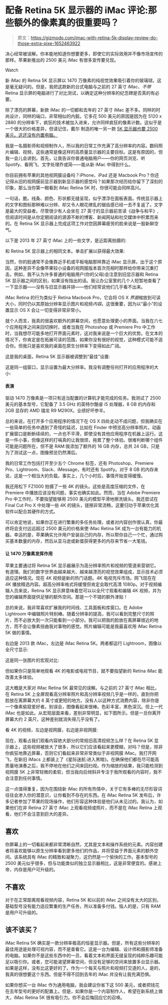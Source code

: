 # 配备 Retina 5K 显示器的 iMac 评论:那些额外的像素真的很重要吗？

> 原文：<https://gizmodo.com/imac-with-retina-5k-display-review-do-those-extra-pixe-1652463922>

决心经常被误解。你本能地知道你想要更多，即使它的实际效用并不像市场宣传的那样。苹果新推出的 2500 美元 iMac 有很多宣传要兑现。

Watch

新 iMac 的 Retina 5K 显示屏以 1470 万像素的纯视觉效果吸引着你的玻璃球。这是毫无疑问的。但是，我把这款新的台式电脑与之前的 27 英寸 iMac、*不带*Retina 显示屏的电脑进行了对比测试，以确定这种分辨率的纪念碑是否真的有必要。

除了漂亮的屏幕，新款 iMac 的一切都和去年的 27 英寸 iMac 差不多。同样的时尚设计，同样的端口，非常相似的内脏。它多花 500 美元的原因是因为在 5120 x 2880 的分辨率下，疯狂的技术被加入进来，允许同样疯狂的像素计数。这似乎是一个很大的价格差异，但请记住，戴尔 制造的唯一另一款 [5K 显示器也要 2500 美元。这还没有内置电脑。](http://gizmodo.com/dells-27-inch-5k-monitor-is-like-filet-mignon-for-your-1630946185)

我是一名摄影师和视频制作人，所以我的日常工作充满了高分辨率的内容。数码照片编辑、视频，这些通常是像这样的高质量显示器的主要目标。这是有原因的，但我一会儿会讲到。首先，让我告诉你普通电脑用户——你的网页浏览、听 Spotify、看网飞、文字处理乔或简——能从新 iMac 中得到什么。

你目前拥有苹果的其他视网膜设备吗？iPhone、iPad 还是 Macbook Pro？你还记得从旧的视网膜前显示器到新显示器的感觉吗？如果那次经历给你留下了深刻的印象，那么当你第一眼看到 iMac Retina 5K 时，你很可能会同样高兴。

一句话，脆。线条、颜色、形状都无缝呈现，似乎漂浮在面板表面。传统显示器上的文字和图标那种难以分辨、却又令人眼花缭乱的锯齿感已经一去不复返了。文字是最大的受益者。尽管很少有人会坐在 27 英寸的显示器前苦读《战争与和平》,但阅读时间是从你定期阅读的源源不断的博客、新闻网站和社交媒体中积累而来的。在 Retina 5K 显示器上完成这项工作对您因屏幕疲劳的脸来说是一股新鲜空气。

以下是 2013 年 27 英寸 iMac 上的一些文字，是近距离拍摄的:

和 Retina 5K 显示器上的相同文本。单击扩展以获得最大效果:

当然，你的脸通常不会像靠近手机或平板电脑那样靠近 iMac 显示屏。出于这个原因，这种差异不会像苹果较小设备的视网膜版本首次亮相时那样给你带来沉重打击。例如，我不认为许多普通的电脑用户(你的父母)会注意到旧显示器和 Retina 5K 显示器之间的区别，如果没有指出的话。我让办公室里的几个人短暂地查看了一下显示器——没有与旧显示器并排——他们经常说他们几乎看不出来。

iMac Retina 的行为类似于 Retina Macbook Pro，它会将 OS X *界面*缩放到可读大小，同时仍以其原始分辨率显示图片和视频*内容*。这很重要，因为以“最小”的设置显示 OS X 会让一切变得非常非常小。

就个人而言，我真的很喜欢额外的屏幕空间，也愿意处理更小的界面。当我在六七个应用程序之间来回切换时，或者当我在 Photoshop 或 Premiere Pro 中工作时，当我想尽可能多地打开界面元素时，这对我来说是一个巨大的优势。在文本的情况下，你肯定是在拓展可读的范围，如果你没有很好的视觉，这种模式可能不适合你。但我只是喜欢我的桌面在原生分辨率下变得如此广阔。

这是我的桌面，Retina 5K 显示器被调整到“最佳”设置:

这是同一组窗口，显示设置为最大分辨率。我没有调整任何打开的应用程序的大小:

#### 表演

驱动 1470 万像素是一项只有适当配置的计算机才能完成的任务。我测试了 2500 美元的基本型号，它配备了 3.5 GHz 的英特尔酷睿 i5 处理器，8 GB 的内存和 2GB 显存的 AMD 镭龙 R9 M290X。业绩好坏参半。

总的来说，在打开多个应用程序的情况下在 OS X 四处走动不成问题，但我确实在一些简单的任务中遇到了奇怪的延迟，比如在 Finder 中预览高分辨率照片。动画扩展窗口是断断续续的，一点也不平滑，即使没有其他应用程序在机器上运行。这是一件小事，但像这样的打嗝真的让我很烦，拖累了整个体验。很难判断哪个组件可能是问题所在，但不是 RAM:我添加了额外的 16 GB 内存，总共 24 GB，只是为了测试这一点，图像预览仍然滞后。

我的日常工作包括打开至少五个 Chrome 标签，还有 Photoshop、Premiere Pro、Lightroom、Slack、iMessage，有时还有 Spotify。对于 8 GB 的内存来说，这是一个相当大的负载。事实上，几个小时后，事情开始变得缓慢。

我还用松下 FZ1000 拍摄了一些 4K 的镜头。这些是高度压缩的文件，在 Premiere 中播放应该没有问题，事实也确实如此。然而，当在 Adobe Premiere Pro 中工作时，不要指望能够用 2500 美元的模型平滑地擦洗镜头。我还尝试在 Final Cut Pro X 中处理一些 4K 的镜头，搓擦非常流畅，这要归功于苹果优化其软件以配合其硬件的方式。

可以肯定地说，如果你正在进行繁重的多任务处理，或者对内容创作很认真，你最终将会支付远远超过 2500 美元的价格来使 iMac Retina 5K 成为一台有能力的机器。幸运的是，苹果确实允许用户安装自己的内存，所以帮你自己一个忙，通过购买基本数量的内存，然后从亚马逊或新蛋获得更多的内存来节省一大笔钱。

#### 让 1470 万像素发挥作用

苹果主要通过将 Retina 5K 显示器展示为高分辨率照片和视频的管道来营销它。有道理。我们的数字世界由越来越大、越来越漂亮的视觉效果组成，显示技术必须适应这种情况。现在 4K 视频是新的热门话题。4K 电视充斥市场。网飞现在在 4K 播放精选内容。超高分辨率格式将缓慢但肯定会取代高清 1080p。对于视频编辑人员来说，Retina 5K 显示屏意味着您可以以全尺寸观看和编辑 4K 视频，并为您的编辑界面提供足够的额外空间。那是一个不错的额外津贴！

总的来说，我非常喜欢扩展我的时间线、工具面板和库窗口。在 Adobe Lightroom 中编辑照片特别棒。随着分辨率的提高，我可以看到完整尺寸的照片，而不必放大到一次只能看到一小部分。我可以把我的脸放在离屏幕很近的地方，而不会让像素扭曲我对事物的感觉。照片编辑可能是我最喜欢用 iMac Retina 5K 做的事情。

右边是 2013 款 iMac，左边是 iMac Retina 5K。两者都运行 Lightroom，图像以全尺寸显示:

这是同一张图片的宏观对比:

但如果你只是简单地观看 4K 的电影或电视节目，就不要指望新的 Retina iMac 能改善太多体验。

这大概是大家对 iMac Retina 5K 最常见的误解。与之前的 27 英寸 iMac 相比，在 Retina 5K 上全屏观看高分辨率照片和高分辨率视频几乎是一样的，直到你把脸放在离屏幕大约 6 英寸或更短的地方。没有人以这种方式消费内容，除非你是一个像素偷窥爱好者。别误会，图像看起来很棒。色彩丰富，黑色深沉。但上一代 iMac 也是如此。从宏观层面来看，差别非常明显，如下图所示。但是一旦你离开屏幕大约 2 英尺，这种差别就消失得几乎没有了。

看 4K 的视频，左边是视网膜，右边是非视网膜:

现在，观看占我们观看内容绝大部分的常规旧高清视频怎么样？在 Retina 5K 显示器上，这些视频被放大了很多，所以它们应该看起来更模糊，对吗？但是，除非你疯狂地靠近屏幕，否则它们看起来非常非常类似于非视网膜 iMac。我打开网飞，在新旧 iMacs 上都装上了《星际迷航:进入黑暗》。在确保他们都在尽可能高质量地演奏之后，我不停地在他们之间来回扫视。作为缩放的结果，我只能检测到视网膜 5K 上非常轻微的柔软，但当我向后倾斜并专注于我所观看的内容时，我不会注意到任何事情。

这一点值得重复，因为在围绕新 iMac 的所有热情中，关于它有多棒的无尽形容词往往会渗入你的潜意识，让你看到不存在的东西。在 iMac Retina 5K 发布后，许多记者参加了苹果的现场操作，他们形容这种体验是他们从未见过的。我认为，如果他们在非 Retina 27 英寸 iMac 上观看视频或照片，而不是在 iMac Retina 上观看，他们不会注意到巨大的差异。

## 喜欢

你屏幕上的一切看起来都非常清晰自然，尤其是文本和操作系统的元素。内容创建者将喜欢能够以原生分辨率看到更多他们的作品，并将受益于界面元素的额外空间。该系统具有 iMac 的精致和凝聚力，这仍然是一个愉快的工作。基本型号的 2500 美元似乎很多，但与功能类似的独立显示器相比，这是非常便宜的。感谢上帝，内存是用户可升级的。

## 不喜欢

对于在正常距离观看视频内容，Retina 5K 和以前的 iMac 之间没有太大的区别。基础型号没有能力适应繁重的生产任务，所以准备多付钱。恼人的是，只有 RAM 是用户可升级的。

## 该不该买？

iMac Retina 5K 确实是一款分辨率极高的恒星显示器。但是，所有这些分辨率的最佳用途是处理可视内容，而不是查看它。这是一台为编辑、设计师和摄影师准备的电脑。如果你不是这些东西中的一员，看着文本和界面无缝呈现的纯粹乐趣可能足以吸引你。或者，您可能渴望屏幕空间，但没有足够的空间来放置多台显示器。如果是这样，没有比这更好的了。作为一个每天与照片和视频打交道的人，是的，我真的很想要这个东西。但是不得不回到去年的 iMac 并没有让我充满恐惧。

如果你想买一台 iMac 作为通用电脑，我会建议你省下这 500 美元，或者把钱花在去年型号的更好的配置上。但是，如果你是一个内容制作人，希望在新系统上做大，iMac Retina 5K 很有吸引力。你不会后悔回应它的召唤。